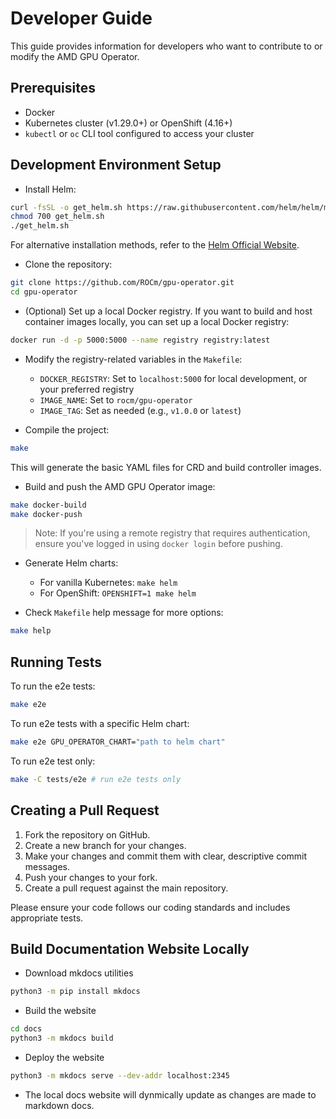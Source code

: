 # Developer Guide

This guide provides information for developers who want to contribute to or modify the AMD GPU Operator.

## Prerequisites

- Docker
- Kubernetes cluster (v1.29.0+) or OpenShift (4.16+)
- `kubectl` or `oc` CLI tool configured to access your cluster

## Development Environment Setup

- Install Helm:

```bash
curl -fsSL -o get_helm.sh https://raw.githubusercontent.com/helm/helm/main/scripts/get-helm-3
chmod 700 get_helm.sh
./get_helm.sh
```

For alternative installation methods, refer to the [Helm Official Website](https://helm.sh/docs/intro/install/).

- Clone the repository:

```bash
git clone https://github.com/ROCm/gpu-operator.git
cd gpu-operator
```

- (Optional) Set up a local Docker registry. If you want to build and host container images locally, you can set up a local Docker registry:

```bash
docker run -d -p 5000:5000 --name registry registry:latest
```

- Modify the registry-related variables in the `Makefile`:
  - `DOCKER_REGISTRY`: Set to `localhost:5000` for local development, or your preferred registry
  - `IMAGE_NAME`: Set to `rocm/gpu-operator`
  - `IMAGE_TAG`: Set as needed (e.g., `v1.0.0` or `latest`)

- Compile the project:

 ```bash
 make
 ```

This will generate the basic YAML files for CRD and build controller images.

- Build and push the AMD GPU Operator image:

```bash
make docker-build
make docker-push
```

> Note: If you're using a remote registry that requires authentication, ensure you've logged in using `docker login` before pushing.

- Generate Helm charts:
  - For vanilla Kubernetes: `make helm`
  - For OpenShift: `OPENSHIFT=1 make helm`

- Check `Makefile` help message for more options:

```bash
make help
```

## Running Tests

To run the e2e tests:

```bash
make e2e
```

To run e2e tests with a specific Helm chart:

```bash
make e2e GPU_OPERATOR_CHART="path to helm chart"
```

To run e2e test only:

```bash
make -C tests/e2e # run e2e tests only
```

## Creating a Pull Request

1. Fork the repository on GitHub.
2. Create a new branch for your changes.
3. Make your changes and commit them with clear, descriptive commit messages.
4. Push your changes to your fork.
5. Create a pull request against the main repository.

Please ensure your code follows our coding standards and includes appropriate tests.

## Build Documentation Website Locally

- Download mkdocs utilities

```bash
python3 -m pip install mkdocs
```

- Build the website

```bash
cd docs
python3 -m mkdocs build
```

- Deploy the website

```bash
python3 -m mkdocs serve --dev-addr localhost:2345
```

- The local docs website will dynmically update as changes are made to markdown docs.
